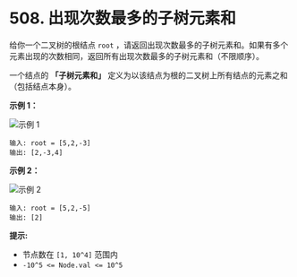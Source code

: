 # 508. 出现次数最多的子树元素和

给你一个二叉树的根结点 `root` ，请返回出现次数最多的子树元素和。如果有多个元素出现的次数相同，返回所有出现次数最多的子树元素和（不限顺序）。

一个结点的 **「子树元素和」** 定义为以该结点为根的二叉树上所有结点的元素之和（包括结点本身）。

**示例 1：**

![示例 1](https://assets.leetcode.com/uploads/2021/04/24/freq1-tree.jpg)

```()
输入: root = [5,2,-3]
输出: [2,-3,4]
```

**示例 2：**

![示例 2](https://assets.leetcode.com/uploads/2021/04/24/freq2-tree.jpg)

```()
输入: root = [5,2,-5]
输出: [2]
```

**提示:**

- 节点数在 `[1, 10^4]` 范围内
- `-10^5 <= Node.val <= 10^5`
